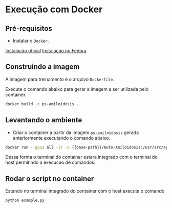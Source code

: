 # Execução com Docker

## Pré-requisitos
* Instalar o `Docker`.

[Instalação oficial](https://docs.docker.com/get-docker/)
[Instalação no Fedora](https://computingforgeeks.com/how-to-install-docker-on-fedora/)

## Construindo a imagem
A imagem para treinamento é o arquivo `Dockerfile`.

Execute o comando abaixo para gerar a imagem a ser utilizada pelo container.

``` bash
docker build -t ps-amiloidosis .
```

## Levantando o ambiente
* Criar o container a partir da imagem `ps-amiloidosis` gerada anteriormente executando o comando abaixo.

``` bash
docker run --gpus all -it -v {{base-path}}/Auto-Amiloidosis:/usr/src/app -w /usr/src/app ps-amiloidosis bash
```

Dessa forma o terminal do container estara integrado com o terminal do host permitindo a execucao de comandos.

## Rodar o script no container

Estando no terminal integrado do container com o host execute o comando
``` bash
python example.py
```